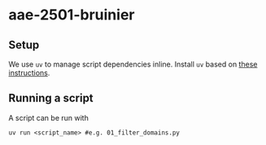 # aae-2501-bruinier

## Setup
We use `uv` to manage script dependencies inline. Install `uv` based on [these instructions](https://docs.astral.sh/uv/getting-started/installation/).

## Running a script
A script can be run with
```
uv run <script_name> #e.g. 01_filter_domains.py
```
